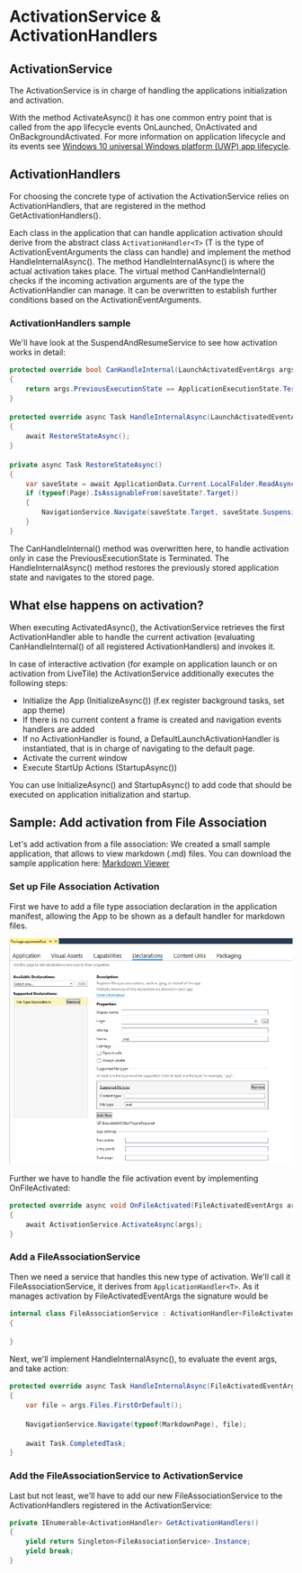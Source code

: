 # ActivationService & ActivationHandlers

## ActivationService
The ActivationService is in charge of handling the applications initialization and activation. 
 
With the method ActivateAsync() it has one common entry point that is called from the app lifecycle events OnLaunched, OnActivated and OnBackgroundActivated. 
For more information on application lifecycle and its events see [Windows 10 universal Windows platform (UWP) app lifecycle](https://docs.microsoft.com/en-us/windows/uwp/launch-resume/app-lifecycle). 
 
## ActivationHandlers
For choosing the concrete type of activation the ActivationService relies on ActivationHandlers, that are registered in the method GetActivationHandlers(). 
 
Each class in the application that can handle application activation should derive from the abstract class `ActivationHandler<T>` (T is the type of ActivationEventArguments the class can handle) and implement the method HandleInternalAsync(). 
The method HandleInternalAsync() is where the actual activation takes place. 
The virtual method CanHandleInternal() checks if the incoming activation arguments are of the type the ActivationHandler can manage. It can be overwritten to establish further conditions based on the ActivationEventArguments.
 
### ActivationHandlers sample
We'll have look at the SuspendAndResumeService to see how activation works in detail: 
 
```csharp
protected override bool CanHandleInternal(LaunchActivatedEventArgs args)
{
    return args.PreviousExecutionState == ApplicationExecutionState.Terminated;
}

protected override async Task HandleInternalAsync(LaunchActivatedEventArgs args)
{
    await RestoreStateAsync();
}

private async Task RestoreStateAsync()
{
    var saveState = await ApplicationData.Current.LocalFolder.ReadAsync<OnBackgroundEnteringEventArgs>(stateFilename);
    if (typeof(Page).IsAssignableFrom(saveState?.Target))
    {
        NavigationService.Navigate(saveState.Target, saveState.SuspensionState);
    }
}
```
The CanHandleInternal() method was overwritten here, to handle activation only in case the PreviousExecutionState is Terminated. 
The HandleInternalAsync() method restores the previously stored application state and navigates to the stored page.

## What else happens on activation?

When executing ActivatedAsync(), the ActivationService retrieves the first ActivationHandler able to handle the current activation (evaluating CanHandleInternal() of all registered ActivationHandlers) and invokes it. 
 
In case of interactive activation (for example on application launch or on activation from LiveTile) the ActivationService additionally executes the following steps: 
* Initialize the App (InitializeAsync()) (f.ex register background tasks, set app theme)
* If there is no current content a frame is created and navigation events handlers are added
* If no ActivationHandler is found, a DefaultLaunchActivationHandler is instantiated, that is in charge of navigating to the default page. 
* Activate the current window
* Execute StartUp Actions (StartupAsync())
 
You can use InitializeAsync() and StartupAsync() to add code that should be executed on application initialization and startup.


## Sample: Add activation from File Association

Let's add activation from a file association:
We created a small sample application, that allows to view markdown (.md) files. You can download the sample application here: [Markdown Viewer](resources/activation/MarkdownViewer.zip)

### Set up File Association Activation
First we have to add a file type association declaration in the application manifest, allowing the App to be shown as a default handler for markdown files.

![](resources/activation/DeclarationFileAssociation.PNG) 

Further we have to handle the file activation event by implementing OnFileActivated:

```csharp
protected override async void OnFileActivated(FileActivatedEventArgs args)
{
    await ActivationService.ActivateAsync(args);
}
```

### Add a FileAssociationService
Then we need a service that handles this new type of activation. We'll call it FileAssociationService, it derives from `ApplicationHandler<T>`. 
As it manages activation by File​Activated​Event​Args the signature would be

```csharp
internal class FileAssociationService : ActivationHandler<File​Activated​Event​Args>
{

}
```

Next, we'll implement HandleInternalAsync(), to evaluate the event args, and take action:

```csharp
protected override async Task HandleInternalAsync(File​Activated​Event​Args args)
{
    var file = args.Files.FirstOrDefault();

    NavigationService.Navigate(typeof(MarkdownPage), file);

    await Task.CompletedTask;
}
```
### Add the FileAssociationService to ActivationService 
Last but not least, we'll have to add our new FileAssociationService to the ActivationHandlers registered in the ActivationService:

```csharp
private IEnumerable<ActivationHandler> GetActivationHandlers()
{
    yield return Singleton<FileAssociationService>.Instance;
    yield break;
}
```





